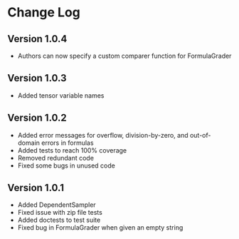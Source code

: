 # Change Log

## Version 1.0.4
* Authors can now specify a custom comparer function for FormulaGrader

## Version 1.0.3

* Added tensor variable names

## Version 1.0.2

* Added error messages for overflow, division-by-zero, and out-of-domain errors in formulas
* Added tests to reach 100% coverage
* Removed redundant code
* Fixed some bugs in unused code

## Version 1.0.1

* Added DependentSampler
* Fixed issue with zip file tests
* Added doctests to test suite
* Fixed bug in FormulaGrader when given an empty string
